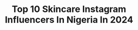 ---
title: Top 10 Skincare Instagram Influencers In Nigeria In 2024
description: >-
  Find top skincare Instagram influencers in Nigeria in 2024. Most popular hashtags: #skincare #explore #explorepage.
platform: Instagram
hits: 47
text_top: Analyze the best Instagram profiles on inBeat.
text_bottom: Our platform has 47 Instagram influencers like this in Nigeria for you to collaborate.
profiles:
  - username: "feranmiperez"
    fullname: >-
      FeranmiPerez.
    bio: >-
      Tech. Fashion. Skincare. Travel.
    location: "Nigeria"
    followers: 34186
    engagement: 704
    commentsToLikes: 0.043385
    id: ckap1t2d1w0h70i788fu0zh1z
    verified: false
    hashtags: "#explore, #explorepage, #feranmiperez, #breakfast"
  - username: "thejennjackson"
    fullname: >-
      Jenn Jackson | Influencer
    bio: >-
      ➿ Your favourite natural hair guru sharing beauty, skincare and lifestyle tips! ➿ 🎬YouTube: 135k+ 💌 jenn@itsjennj.com ✨ 👇🏽Get your self-care box👇🏽✨
    location: "Nigeria"
    followers: 30472
    engagement: 406
    commentsToLikes: 0.053406
    id: ck14h8hhb92fw0i19a6im80f2
    verified: false
    hashtags: "#4chairchicks, #blacklifestyleblogger, #naturalhairloves, #4cnaturalhair"
  - username: "ikemeamara"
    fullname: >-
      Amara🌹
    bio: >-
      GREATNESS🇳🇬♎️ GOD IS THE GREATEST✊🏿 HALA MADRID!⚽️ EXTROVERT ☺️ BRAND AMBASSADOR @marymic_organic_skincare_spa BRAND INFLUENCER! Chef 👩‍🍳
    location: "Nigeria"
    followers: 78307
    engagement: 259
    commentsToLikes: 0.039140
    id: ck14lr89lw3aq0i19jrobt85w
    verified: false
    hashtags: "#donutsinnaraari, #pave2021"
  - username: "sandraokunzuwa"
    fullname: >-
      Sandra Okunzuwa
    bio: >-
      Award winning Actor | Lawyer | Entrepreneur •Brand Influencer • Founder @sandraokunzuwafoundation •skincare plug @sallysignatureskincare_hair
    location: "Nigeria"
    followers: 100081
    engagement: 326
    commentsToLikes: 0.029696
    id: ck5bv72taj3oo0i119mrd5a75
    verified: false
    hashtags: "#greenwealthproduction, #comingsoon, #sandraokunzuwa, #coolkidvibes"
  - username: "officialadekemitaofeek"
    fullname: >-
      Taofeek Muyiba Adekemi
    bio: >-
      Nollywood Actor business pages @mat_divasclothing @omodudu_skincare @wine_affairsbymat
    location: "Nigeria"
    followers: 342392
    engagement: 73
    commentsToLikes: 0.017096
    id: ck134jto2ws6s0i19axdb3oie
    verified: false
    hashtags: ""
  - username: "istina.manners"
    fullname: >-
      K R I S T I N A
    bio: >-
      Natural Hair + Beauty Blogger German 🇩🇪 | Haitian 🇭🇹
    location: "Nigeria"
    followers: 16748
    engagement: 1379
    commentsToLikes: 0.022857
    id: ckaowjffe96u20i78rgwos8k5
    verified: false
    hashtags: "#colochos, #hairtips, #naturalhairjourney, #type3hair"
  - username: "clinictheaesthetic"
    fullname: >-
      The Aesthetic Clinic
    bio: >-
      🏥 Medical skin care facility 📍Lagos 🇳🇬 08167832231,07014753123 📍Accra 🇬🇭 501213281 📍Montreal 🇨🇦 5149712583 🧴 @rejuvaskinnn 🏫 @instituteofaesthetics_
    location: "Nigeria"
    followers: 70995
    engagement: 261
    commentsToLikes: 0.088515
    id: ck134gn44wbii0i19omkr8wvt
    verified: false
    hashtags: "#transformation, #melasmatreatment, #skinclinic, #rejuvaclinicaltrials"
  - username: "therealbolajiayinde"
    fullname: >-
      BOLAJI•CHIZOBA•AYINDE🇳🇬
    bio: >-
      🏡Nigeria 📍Lagos Digital Content Creator Fashion|Motherhood|Lifestyle|Beauty|Entreprenuer 📩Bolaji-ayinde@live.co.uk Founder @nouvawoman @nouvaafrica
    location: "Nigeria"
    followers: 36071
    engagement: 65
    commentsToLikes: 0.076827
    id: ck601qs27fzx00i14n0jjx64t
    verified: false
    hashtags: "#blackandproud, #entrepreneurlife, #ootd, #meditation"
  - username: "katheryn_"
    fullname: >-
      Katherine
    bio: >-
      •Fashion/Commercial Model •Beauty/Brand influencer •DM for promotion/ Paid collaboration
    location: "Nigeria"
    followers: 22398
    engagement: 672
    commentsToLikes: 0.043508
    id: ckap8ggzuo7d10i78zq2that3
    verified: false
    hashtags: "#explorepage, #explore, #exploremore, #explormore"
  - username: "mina_atambi"
    fullname: >-
      H.E Mina Obeten of Wallstreet
    bio: >-
      Lawyer👩🏽‍⚖️ Queen of PR & Comms Founder @e_lawyer_nigeria @theamazontribe Personal branding Expert Gender Rights Advocate ABBA’s bondservant Wife💍
    location: "Nigeria"
    followers: 6769
    engagement: 584
    commentsToLikes: 0.070578
    id: ck602j8nmhj4j0i14yf81wutv
    verified: false
    hashtags: "#livevideo, #duduke, #businessowner, #legallyyes"
---